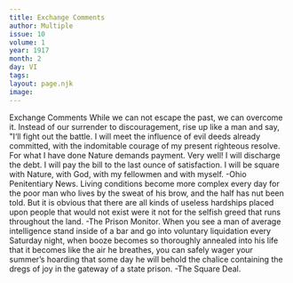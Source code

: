 ```yaml
---
title: Exchange Comments
author: Multiple
issue: 10
volume: 1
year: 1917
month: 2
day: VI
tags:
layout: page.njk
image:
---
```

Exchange Comments   While we can not escape the past, we can overcome it. Instead of our surrender to discouragement, rise up like a man and say, "I‘ll fight out the battle. I will meet the influence of evil deeds already committed, with the indomitable courage of my present righteous resolve. For what I have done Nature demands payment. Very well! I will discharge the debt. I will pay the bill to the last ounce of satisfaction. I will be square with Nature, with God, with my fellowmen and with myself. -Ohio Penitentiary News.      Living conditions become more complex every day for the poor man who lives by the sweat of his brow, and the half has nut been told. But it is obvious that there are all kinds of useless hardships placed upon people that would not exist were it not for the selfish greed that runs throughout the land. -The Prison Monitor.      When you see a man of average intelligence stand inside of a bar and go into voluntary liquidation every Saturday night, when booze becomes so thoroughly annealed into his life that it becomes like the air he breathes, you can safely wager your summer’s hoarding that some day he will behold the chalice containing the dregs of joy in the gateway of a state prison. -The Square Deal.   


